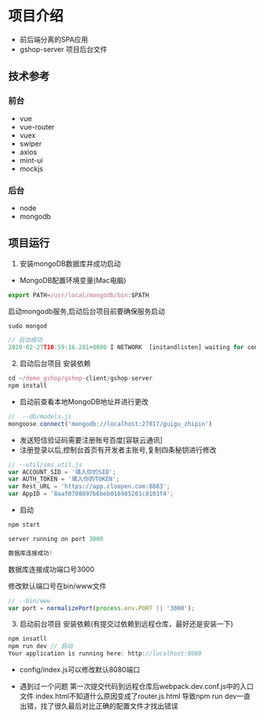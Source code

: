 # 项目介绍
* 前后端分离的SPA应用
* gshop-server  项目后台文件

## 技术参考
### 前台
* vue
* vue-router
* vuex
* swiper
* axios
* mint-ui
* mockjs

### 后台
* node
* mongodb

## 项目运行
1. 安装mongoDB数据库并成功启动

* MongoDB配置环境变量(Mac电脑)
```js
export PATH=/usr/local/mongodb/bin:$PATH
```
启动mongodb服务,启动后台项目前要确保服务启动
```js
sudo mongod 

// 启动成功
2020-02-27T10:59:16.281+0800 I NETWORK  [initandlisten] waiting for connections on port 27017
```

2. 启动后台项目
安装依赖
```js
cd ~/demo_gshop/gshop-client/gshop-server
npm install
```
* 启动前查看本地MongoDB地址并进行更改
```js
//  --db/models.js
mongoose.connect('mongodb://localhost:27017/guigu_zhipin')
```
* 发送短信验证码需要注册账号百度[容联云通讯]
* 注册登录以后,控制台首页有开发者主账号,复制四条秘钥进行修改
```js
// --util/sms_util.js
var ACCOUNT_SID = '填入你的SID';
var AUTH_TOKEN = '填入你的TOKEN';
var Rest_URL = 'https://app.cloopen.com:8883';
var AppID = '8aaf0708697b6beb016985281c8103f4';
```
* 启动
```js
npm start

server running on port 3000

数据库连接成功!
```
数据库连接成功端口号3000

修改默认端口号在bin/www文件
```js
// --bin/www
var port = normalizePort(process.env.PORT || '3000');
```
3. 启动前台项目
安装依赖(有提交过依赖到远程仓库，最好还是安装一下)
```js
npm insatll
npm run dev // 启动
Your application is running here: http://localhost:8080
```
* config/index.js可以修改默认8080端口

* 遇到过一个问题
第一次提交代码到远程仓库后webpack.dev.conf.js中的入口文件
index.html不知道什么原因变成了router.js.html
导致npm run dev一直出错，找了很久最后对比正确的配置文件才找出错误


